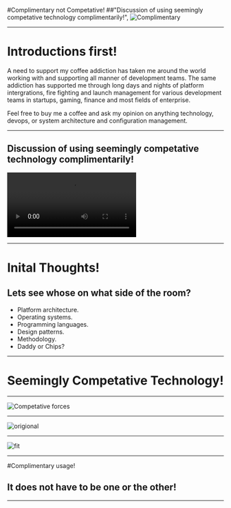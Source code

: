 #Complimentary not Competative!
##"Discussion of using seemingly competative technology complimentarily!",
![Complimentary](https://github.com/abuxton/presentations/blob/master/comp/_images/muppetspairprogramming.jpg?raw=true)

---
# Introductions first! 

A need to support my coffee addiction has taken me around the world working with and supporting all manner of development teams. The same addiction has supported me through long days and nights of platform intergrations, fire fighting and launch management for various development teams in startups, gaming, finance and most fields of enterprise.

Feel free to buy me a coffee and ask my opinion on anything technology, devops, or system architecture and  configuration management.

---
## Discussion of using seemingly competative technology complimentarily!

![inline](https://github.com/abuxton/presentations/blob/master/comp/_avi/muppetspairprogramming.mp4?raw=true)

---

# Inital Thoughts! #
## Lets see whose on what side of the room? ##

* Platform architecture.
* Operating systems.
* Programming languages.
* Design patterns.
* Methodology.
* Daddy or Chips?

---

# Seemingly Competative Technology!
---

![Competative forces](https://raw.githubusercontent.com/abuxton/presentations/master/comp/_images/operating-system.png)

---

![origional](https://raw.githubusercontent.com/abuxton/presentations/master/comp/_images/ITAutomation.png)

---

![fit](https://raw.githubusercontent.com/abuxton/presentations/master/comp/_images/CMs.jpg)

---

#Complimentary usage! 
## It does not have to be one or the other! 

---


